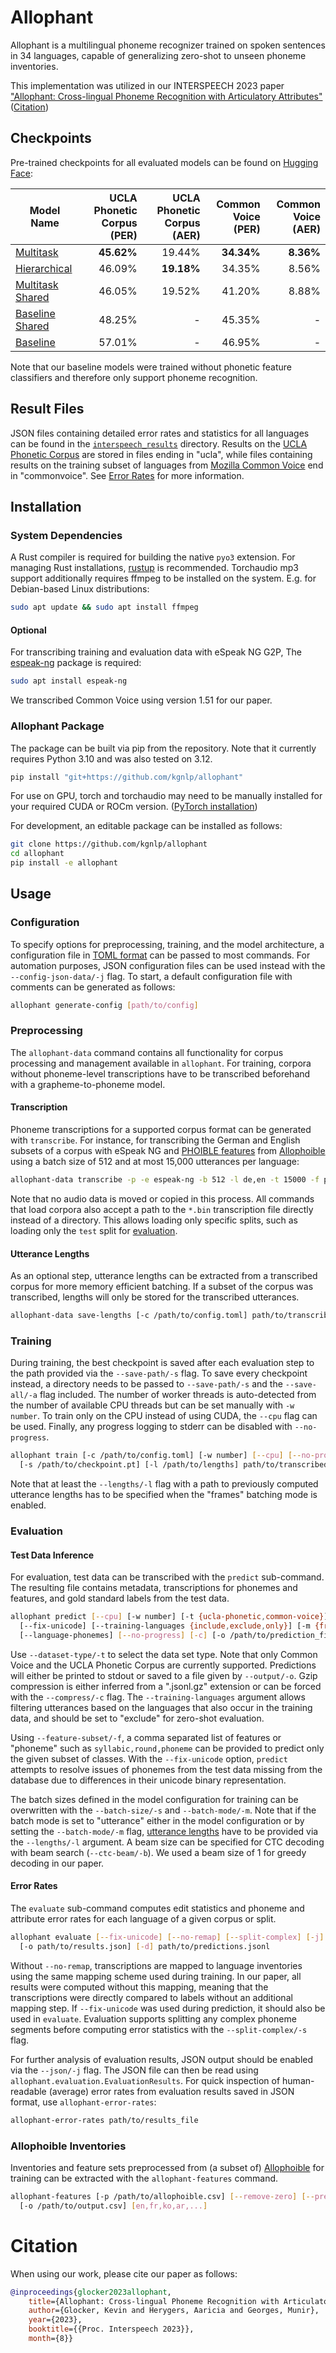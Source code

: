 # Allophant

Allophant is a multilingual phoneme recognizer trained on spoken sentences in 34 languages, capable of generalizing zero-shot to unseen phoneme inventories.

This implementation was utilized in our INTERSPEECH 2023 paper ["Allophant: Cross-lingual Phoneme Recognition with Articulatory Attributes"](https://www.isca-archive.org/interspeech_2023/glocker23_interspeech.html) ([Citation](#citation))

## Checkpoints

Pre-trained checkpoints for all evaluated models can be found on [Hugging Face](https://huggingface.co/collections/kgnlp/allophant-67141a8deba78564d9dcfdad):

| Model Name       | UCLA Phonetic Corpus (PER) | UCLA Phonetic Corpus (AER) | Common Voice (PER) | Common Voice (AER) |
| ---------------- | -------------------------: | -------------------------: | -----------------: | -----------------: |
| [Multitask](https://huggingface.co/kgnlp/allophant)        | **45.62%** | 19.44% | **34.34%** | **8.36%** |
| [Hierarchical](https://huggingface.co/kgnlp/allophant-hierarchical)     | 46.09% | **19.18%** | 34.35% | 8.56% |
| [Multitask Shared](https://huggingface.co/kgnlp/allophant-shared) | 46.05% | 19.52% | 41.20% | 8.88% |
| [Baseline Shared](https://huggingface.co/kgnlp/allophant-baseline-shared)  | 48.25% |   -    | 45.35% |  -    |
| [Baseline](https://huggingface.co/kgnlp/allophant-baseline)         | 57.01% |   -    | 46.95% |  -    |

Note that our baseline models were trained without phonetic feature classifiers and therefore only support phoneme recognition.

## Result Files

JSON files containing detailed error rates and statistics for all languages can be found in the [`interspeech_results`](/interspeech_results/) directory. Results on the [UCLA Phonetic Corpus](https://github.com/xinjli/ucla-phonetic-corpus) are stored in files ending in "ucla", while files containing results on the training subset of languages from [Mozilla Common Voice](https://commonvoice.mozilla.org) end in "commonvoice". See [Error Rates](#error-rates) for more information.

## Installation

### System Dependencies

A Rust compiler is required for building the native `pyo3` extension. For managing Rust installations, [rustup](https://rustup.rs/) is recommended.
Torchaudio mp3 support additionally requires ffmpeg to be installed on the system. E.g. for Debian-based Linux distributions:

```bash
sudo apt update && sudo apt install ffmpeg
```

#### Optional

For transcribing training and evaluation data with eSpeak NG G2P, The [espeak-ng](https://github.com/espeak-ng/espeak-ng) package is required:

```bash
sudo apt install espeak-ng
```

We transcribed Common Voice using version 1.51 for our paper.

### Allophant Package

The package can be built via pip from the repository. Note that it currently requires Python 3.10 and was also tested on 3.12.

```bash
pip install "git+https://github.com/kgnlp/allophant"
```

For use on GPU, torch and torchaudio may need to be manually installed for your required CUDA or ROCm version. ([PyTorch installation](https://pytorch.org/get-started/locally/))

For development, an editable package can be installed as follows:

```bash
git clone https://github.com/kgnlp/allophant
cd allophant
pip install -e allophant
```

## Usage

### Configuration

To specify options for preprocessing, training, and the model architecture, a configuration file in [TOML format](https://toml.io) can be passed to most commands.
For automation purposes, JSON configuration files can be used instead with the `--config-json-data/-j` flag.
To start, a default configuration file with comments can be generated as follows:

```bash
allophant generate-config [path/to/config]
```

### Preprocessing

The `allophant-data` command contains all functionality for corpus processing and management available in `allophant`.
For training, corpora without phoneme-level transcriptions have to be transcribed beforehand with a grapheme-to-phoneme model.

#### Transcription

Phoneme transcriptions for a supported corpus format can be generated with `transcribe`.
For instance, for transcribing the German and English subsets of a corpus with eSpeak NG and [PHOIBLE features](https://github.com/phoible/dev/tree/master/raw-data/FEATURES) from [Allophoible](https://github.com/Aariciah/allophoible) using a batch size of 512 and at most 15,000 utterances per language:

```bash
allophant-data transcribe -p -e espeak-ng -b 512 -l de,en -t 15000 -f phoible path/to/corpus -o transcribed_data
```

Note that no audio data is moved or copied in this process.
All commands that load corpora also accept a path to the `*.bin` transcription file directly instead of a directory. This allows loading only specific splits, such as loading only the `test` split for [evaluation](#evaluation).

#### Utterance Lengths

As an optional step, utterance lengths can be extracted from a transcribed corpus for more memory efficient batching. If a subset of the corpus was transcribed, lengths will only be stored for the transcribed utterances.

```bash
allophant-data save-lengths [-c /path/to/config.toml] path/to/transcribed_corpus path/to/output
```

### Training

During training, the best checkpoint is saved after each evaluation step to the path provided via the `--save-path/-s` flag. To save every checkpoint instead, a directory needs to be passed to `--save-path/-s` and the `--save-all/-a` flag included. The number of worker threads is auto-detected from the number of available CPU threads but can be set manually with `-w number`. To train only on the CPU instead of using CUDA, the `--cpu` flag can be used. Finally, any progress logging to stderr can be disabled with `--no-progress`.

```bash
allophant train [-c /path/to/config.toml] [-w number] [--cpu] [--no-progress] [--save-all]
  [-s /path/to/checkpoint.pt] [-l /path/to/lengths] path/to/transcribed_corpus
```

Note that at least the `--lengths/-l` flag with a path to previously computed utterance lengths has to be specified when the "frames" batching mode is enabled.

### Evaluation

#### Test Data Inference

For evaluation, test data can be transcribed with the `predict` sub-command. The resulting file contains metadata, transcriptions for phonemes and features, and gold standard labels from the test data.

```bash
allophant predict [--cpu] [-w number] [-t {ucla-phonetic,common-voice}] [-f phonemes,feature1,feature2]
  [--fix-unicode] [--training-languages {include,exclude,only}] [-m {frames,utterances}] [-s number]
  [--language-phonemes] [--no-progress] [-c] [-o /path/to/prediction_file.jsonl] /path/to/dataset huggingface/model_id or /path/to/checkpoint
```

Use `--dataset-type/-t` to select the data set type. Note that only Common Voice and the UCLA Phonetic Corpus are currently supported. Predictions will either be printed to stdout or saved to a file given by `--output/-o`. Gzip compression is either inferred from a ".jsonl.gz" extension or can be forced with the `--compress/-c` flag. The `--training-languages` argument allows filtering utterances based on the languages that also occur in the training data, and should be set to "exclude" for zero-shot evaluation.

Using `--feature-subset/-f`, a comma separated list of features or "phoneme" such as `syllabic,round,phoneme` can be provided to predict only the given subset of classes. With the `--fix-unicode` option, `predict` attempts to resolve issues of phonemes from the test data missing from the database due to differences in their unicode binary representation.

The batch sizes defined in the model configuration for training can be overwritten with the `--batch-size/-s` and `--batch-mode/-m`. Note that if the batch mode is set to "utterance" either in the model configuration or by setting the `--batch-mode/-m` flag, [utterance lengths](#utterance-lengths) have to be provided via the `--lengths/-l` argument. A beam size can be specified for CTC decoding with beam search (`--ctc-beam/-b`). We used a beam size of 1 for greedy decoding in our paper.

#### Error Rates

The `evaluate` sub-command computes edit statistics and phoneme and attribute error rates for each language of a given corpus or split.

```bash
allophant evaluate [--fix-unicode] [--no-remap] [--split-complex] [-j] [--no-progress]
  [-o path/to/results.json] [-d] path/to/predictions.jsonl
```

Without `--no-remap`, transcriptions are mapped to language inventories using the same mapping scheme used during training. In our paper, all results were computed without this mapping, meaning that the transcriptions were directly compared to labels without an additional mapping step. If `--fix-unicode` was used during prediction, it should also be used in `evaluate`. Evaluation supports splitting any complex phoneme segments before computing error statistics with the `--split-complex/-s` flag.

For further analysis of evaluation results, JSON output should be enabled via the `--json/-j` flag. The JSON file can then be read using `allophant.evaluation.EvaluationResults`. For quick inspection of human-readable (average) error rates from evaluation results saved in JSON format, use `allophant-error-rates`:

```bash
allophant-error-rates path/to/results_file
```

### Allophoible Inventories

Inventories and feature sets preprocessed from (a subset of) [Allophoible](https://github.com/Aariciah/allophoible) for training can be extracted with the `allophant-features` command.

```bash
allophant-features [-p /path/to/allophoible.csv] [--remove-zero] [--prefer-allophant-dialects]
  [-o /path/to/output.csv] [en,fr,ko,ar,...]
```

# Citation

When using our work, please cite our paper as follows:

```bibtex
@inproceedings{glocker2023allophant,
    title={Allophant: Cross-lingual Phoneme Recognition with Articulatory Attributes},
    author={Glocker, Kevin and Herygers, Aaricia and Georges, Munir},
    year={2023},
    booktitle={{Proc. Interspeech 2023}},
    month={8}}
```
